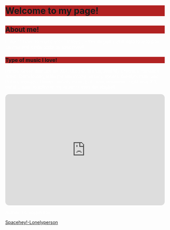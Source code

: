 <h1 style="background-color:firebrick;">Welcome to my page!</h1> 
<DOCTYPE html>
<html>
<head>
<link rel="icon" type="image/x-icon" href="/images/favicon.ico">
</head>
<body>

<h2 style="background-color:firebrick;">About me!</h2> 
<p style="color:white;">I Like to listen to music ofc! Eat food ;-; Yes im guilty of it! also love to post on insa and kinda code on spacehey!!</p>


<h3 style="background-color:firebrick;">Type of music I love!</h3>
<p style="color:white;">Bands: Green day (for life XD), Ultra Q, Misfits, And My chemical romance
  Artist: Demi lovato, Billie joe armstrong, Britany spears, 6arelyhuman, and Britany manson
  Theres probaly more, but I dont remember right now XD, but if u want to listen to my music! Heres the playlist!
</p>

<iframe style="border-radius:12px" src="https://open.spotify.com/embed/playlist/2Oeyrt4oIYWmsTG3YZkkuc?utm_source=generator" width="100%" height="352" frameBorder="0" allowfullscreen="" allow="autoplay; clipboard-write; encrypted-media; fullscreen; picture-in-picture" loading="lazy"></iframe>

</body>
<!-- This is a comment -->
<style>
  Body{
  Background-image: url('https://i.pinimg.com/564x/3e/26/5f/3e265f3b290a7e8615a5bb7194cabe78.jpg');
     
  }
  </style>
<!-- The background of my page! change it here! -->






<footer>
  <p style="color:white;">Author: Lonelyperson</p>
  <p><a href="https://spacehey.com/lonelyperson">Spacehey!-Lonelyperson</a></p>
</footer>







</html>



<!DOCTYPE html>
<html>
<head>
    <link rel="stylesheet" href="https://maxcdn.bootstrapcdn.com/bootstrap/5.1.0/css/bootstrap.min.css">
    <style>
        .tab_content {
            display: none;
        }

        .image-container {
            position: relative;
            display: inline-block;
        }

        .image-zoom {
            display: none;
            position: absolute;
            top: 50%;
            left: 50%;
            transform: translate(-50%, -50%);
            z-index: 999;
        }

        .image-container:hover .image-zoom {
            display: block;
        }
    </style>
</head>
<body>

<div class="container">
    <button id="addMusicButton" class="btn btn-primary">Add Music</button>
    <br><br>

    <div class="row">
        <div class="col-md-3">
            <ul class="nav nav-tabs">
                <li class="nav-item">
                    <a class="nav-link active" data-bs-toggle="tab" href="#music1">Music 1</a>
                </li>
                <li class="nav-item">
                    <a class="nav-link" data-bs-toggle="tab" href="#music2">Music 2</a>
                </li>
            </ul>
        </div>
        <div class="col-md-9">
            <div class="tab-content">
                <div id="music1" class="tab-pane active tab_content">
                    <!-- Here you can add content for Music 1 -->
                </div>
                <div id="music2" class="tab-pane tab_content">
                    <!-- Here you can add content for Music 2 -->
                </div>
            </div>
        </div>
    </div>
</div>

<script src="https://code.jquery.com/jquery-3.6.0.min.js"></script>
<script src="https://cdn.jsdelivr.net/npm/bootstrap@5.1.0/dist/js/bootstrap.bundle.min.js"></script>
<script>
    $(document).ready(function() {
        $('#addMusicButton').click(function() {
            var artist = prompt('Enter Artist Name:');
            var music = prompt('Enter Music Name:');
            var albumArt = prompt('Enter Album Art URL:');

            var content = '<div class="image-container">' +
                          '<img src="' + albumArt + '" alt="Album Art">' +
                          '<div class="image-zoom">' +
                          '<h4>' + artist + '</h4>' +
                          '<p>' + music + '</p>' +
                          '</div>' +
                          '</div>';

            $('.tab_content').append(content);
        });

        $('.nav-link').click(function() {
            $('.tab_content').hide();
            $($(this).attr('href')).show();
        });
    });
</script>

</body>
</html>
